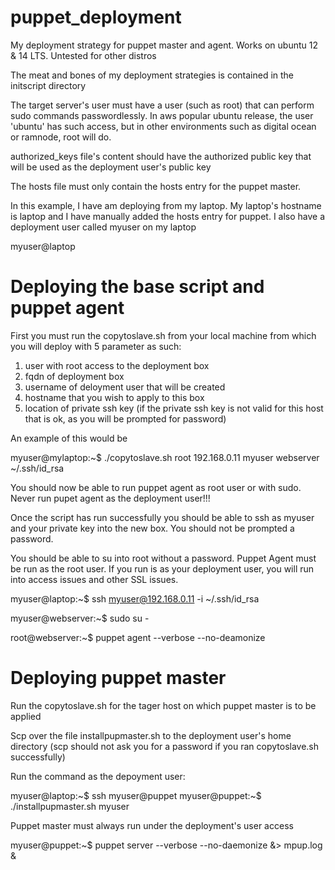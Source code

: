 puppet_deployment
=================

My deployment strategy for puppet master and agent. Works on ubuntu 12 & 14 LTS. Untested for other distros

The meat and bones of my deployment strategies is contained in the initscript directory

The target server's user must have a user (such as root) that can perform sudo commands passwordlessly. In aws popular ubuntu release, the user 'ubuntu' has such access, but in other environments such as digital ocean or ramnode, root will do.

authorized_keys file's content should have the authorized public key that will be used as the deployment user's public key

The hosts file must only contain the hosts entry for the puppet master.

In this example, I have am deploying from my laptop. My laptop's hostname is laptop and I have manually added the hosts entry for puppet. I also have a deployment user called myuser on my laptop

myuser@laptop


Deploying the base script and puppet agent
==========================================

First you must run the copytoslave.sh from your local machine from which you will deploy with 5 parameter as such:

1. user with root access to the deployment box
2. fqdn of deployment box
3. username of deloyment user that will be created
4. hostname that you wish to apply to this box
5. location of private ssh key (if the private ssh key is not valid for this host that is ok, as you will be prompted for password)

An example of this would be 

myuser@mylaptop:~$ ./copytoslave.sh root 192.168.0.11 myuser webserver ~/.ssh/id_rsa

You should now be able to run puppet agent as root user or with sudo. Never run pupet agent as the deployment user!!!

Once the script has run successfully you should be able to ssh as myuser and your private key into the new box. You should not be prompted a password.

You should be able to su into root without a password. Puppet Agent must be run as the root user. If you run is as your deployment user, you will run into access issues and other SSL issues.



myuser@laptop:~$ ssh myuser@192.168.0.11 -i ~/.ssh/id_rsa

myuser@webserver:~$ sudo su - 

root@webserver:~$ puppet agent --verbose --no-deamonize



Deploying puppet master
=======================


Run the copytoslave.sh for the tager host on which puppet master is to be applied

Scp over the file installpupmaster.sh to the deployment user's home directory (scp should not ask you for a password if you ran copytoslave.sh successfully)

Run the command as the depoyment user:

myuser@laptop:~$ ssh myuser@puppet
myuser@puppet:~$ ./installpupmaster.sh myuser


Puppet master must always run under the deployment's user access

myuser@puppet:~$ puppet server --verbose --no-daemonize &> mpup.log &
